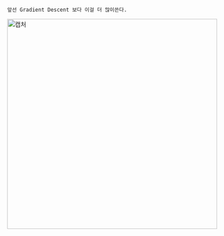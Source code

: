 ```
앞선 Gradient Descent 보다 이걸 더 많이쓴다.
```
<img width="487" alt="캡처" src="https://user-images.githubusercontent.com/34879309/73618737-18392800-466d-11ea-8a1c-3476a3b3cb7f.PNG">
